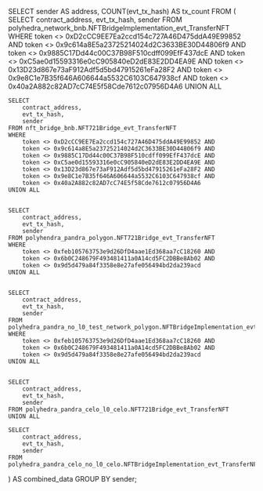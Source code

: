 SELECT
    sender AS address,
    COUNT(evt_tx_hash) AS tx_count
FROM (
    SELECT 
        contract_address,
        evt_tx_hash,
        sender
    FROM polyhedra_network_bnb.NFTBridgeImplementation_evt_TransferNFT
    WHERE
        token <> 0xD2cCC9EE7Ea2ccd154c727A46D475ddA49E99852 AND
        token <> 0x9c614a8E5a23725214024d2C3633BE30D44806f9 AND
        token <> 0x9885C17Dd44c00C37B98F510cdff099EfF437dcE AND
        token <> 0xC5ae0d15593316e0cC905840eD2dE83E2DD4EA9E AND
        token <> 0x13D23d867e73aF912Adf5d5bd47915261eFa28F2 AND
        token <> 0x9e8C1e7B35f646A606644a5532C6103C647938cf AND
        token <> 0x40a2A882c82AD7cC74E5f58Cde7612c07956D4A6
    UNION ALL 
  
    
    SELECT 
        contract_address,
        evt_tx_hash,
        sender
    FROM nft_bridge_bnb.NFT721Bridge_evt_TransferNFT
    WHERE
        token <> 0xD2cCC9EE7Ea2ccd154c727A46D475ddA49E99852 AND
        token <> 0x9c614a8E5a23725214024d2C3633BE30D44806f9 AND
        token <> 0x9885C17Dd44c00C37B98F510cdff099EfF437dcE AND
        token <> 0xC5ae0d15593316e0cC905840eD2dE83E2DD4EA9E AND
        token <> 0x13D23d867e73aF912Adf5d5bd47915261eFa28F2 AND
        token <> 0x9e8C1e7B35f646A606644a5532C6103C647938cf AND
        token <> 0x40a2A882c82AD7cC74E5f58Cde7612c07956D4A6
    UNION ALL 
    
    
    SELECT 
        contract_address,
        evt_tx_hash,
        sender
    FROM polyhendra_pandra_polygon.NFT721Bridge_evt_TransferNFT
    WHERE
        token <> 0xfeb105763753e9d26DfD4aae1Ed368aa7cC18260 AND
        token <> 0x6b0C248679F493481411a0A14cd5FC2DBBe8Ab02 AND
        token <> 0x9d5d479a84f3358e8e27afe056494bd2da239acd
    UNION ALL 
    
    
    SELECT 
        contract_address,
        evt_tx_hash,
        sender
    FROM polyhedra_pandra_no_l0_test_network_polygon.NFTBridgeImplementation_evt_TransferNFT
    WHERE
        token <> 0xfeb105763753e9d26DfD4aae1Ed368aa7cC18260 AND
        token <> 0x6b0C248679F493481411a0A14cd5FC2DBBe8Ab02 AND
        token <> 0x9d5d479a84f3358e8e27afe056494bd2da239acd
    UNION ALL
    
    
    SELECT 
        contract_address,
        evt_tx_hash,
        sender
    FROM polyhedra_pandra_celo_l0_celo.NFT721Bridge_evt_TransferNFT
    UNION ALL 
    
    SELECT 
        contract_address,
        evt_tx_hash,
        sender
    FROM polyhedra_pandra_celo_no_l0_celo.NFTBridgeImplementation_evt_TransferNFT
) AS combined_data
GROUP BY sender;
